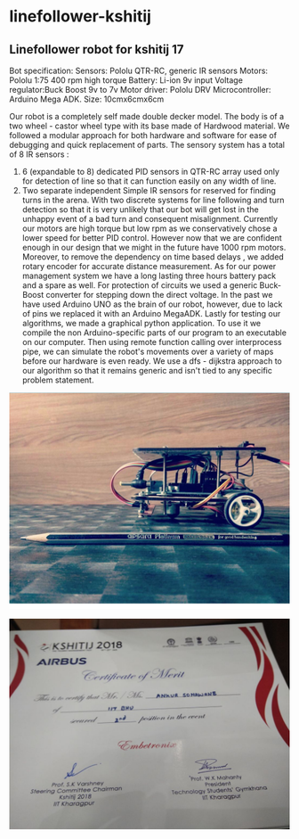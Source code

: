 # linefollower-kshitij
## **Linefollower robot for kshitij 17**
Bot specification:
Sensors: Pololu QTR-RC, generic IR sensors
Motors: Pololu 1:75  400 rpm high torque
Battery: Li-ion 9v input
Voltage regulator:Buck Boost 9v to 7v
Motor driver: Pololu DRV 
Microcontroller: Arduino Mega ADK.
Size: 10cmx6cmx6cm

Our robot is a completely self made double decker model. The body is of a two wheel - castor wheel type with its base made of Hardwood material. We followed a modular approach for both hardware and software for ease of debugging and quick replacement of parts. 
The sensory system has a total of 8 IR sensors :
1.  6 (expandable to 8) dedicated PID sensors in QTR-RC array used only for detection of line so that it can function easily on any width of line.
2. Two separate independent Simple IR sensors for reserved for finding turns in the arena.
With two discrete systems for line following and turn detection so that it is very unlikely that our bot will get lost in the unhappy event of a bad turn and consequent misalignment.
Currently our motors are high torque but low rpm as we conservatively chose a lower speed for better PID control. However now that we are confident enough in our design that we might in the future have 1000 rpm motors.
Moreover, to remove the dependency on time based delays , we added rotary encoder for accurate distance measurement.
As for our power management system we have a long lasting three hours battery pack and a spare as well. For protection of circuits we used a generic Buck-Boost converter for stepping down the direct voltage.
In the past we have used Arduino UNO as the brain of our robot, however, due to lack of pins we replaced it with an Arduino MegaADK. 
Lastly for testing our algorithms, we made a graphical python application. To use it we compile the non Arduino-specific parts of our program to an executable on our computer. Then using remote function calling over interprocess pipe, we can simulate the robot's movements over a variety of maps before our hardware is even ready. 
We use a dfs - dijkstra approach to our algorithm so that it remains generic and isn't tied to any specific problem statement.


![Robot](rob.jpg )

![Cerificate Linefollower](IMG-20180121-WA0002.jpg )

